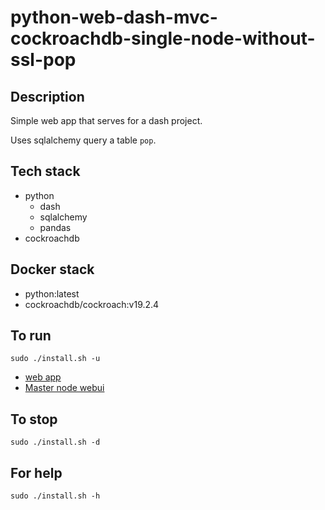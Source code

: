 # python-web-dash-mvc-cockroachdb-single-node-without-ssl-pop

## Description
Simple web app that serves for a dash project.

Uses sqlalchemy query a table `pop`.

## Tech stack
- python
  - dash
  - sqlalchemy
  - pandas
- cockroachdb

## Docker stack
- python:latest
- cockroachdb/cockroach:v19.2.4

## To run
`sudo ./install.sh -u`
- [web app](http://localhost)
- [Master node webui](http://localhost:8000)

## To stop
`sudo ./install.sh -d`

## For help
`sudo ./install.sh -h`
